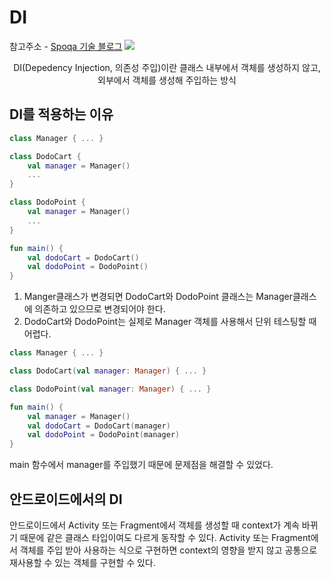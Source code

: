 # DI
참고주소 - [Spoqa 기술 블로그](https://spoqa.github.io/2020/11/02/android-dependency-injection-with-koin.html)
<img src = "https://spoqa.github.io/images/2020-11-02/dependency_injection.png">
<p align="center">DI(Depedency Injection, 의존성 주입)이란 클래스 내부에서 객체를 생성하지 않고, 외부에서 객체를 생성해 주입하는 방식</p>

## DI를 적용하는 이유

```kotlin
class Manager { ... }

class DodoCart {
    val manager = Manager()
    ...
}

class DodoPoint {
    val manager = Manager()
    ...
}

fun main() {
    val dodoCart = DodoCart()
    val dodoPoint = DodoPoint()
}
```
1. Manger클래스가 변경되면 DodoCart와 DodoPoint 클래스는 Manager클래스에 의존하고 있으므로 변경되어야 한다.
2. DodoCart와 DodoPoint는 실제로 Manager 객체를 사용해서 단위 테스팅할 때 어렵다.

```kotlin
class Manager { ... }

class DodoCart(val manager: Manager) { ... }

class DodoPoint(val manager: Manager) { ... }

fun main() {
    val manager = Manager()
    val dodoCart = DodoCart(manager)
    val dodoPoint = DodoPoint(manager)
}
```
main 함수에서 manager를 주입했기 때문에 문제점을 해결할 수 있었다.

## 안드로이드에서의 DI
 안드로이드에서 Activity 또는 Fragment에서 객체를 생성할 때 context가 계속 바뀌기 때문에 같은 클래스 타입이여도 다르게 동작할 수 있다.
 Activity 또는 Fragment에서 객체를 주입 받아 사용하는 식으로 구현하면 context의 영향을 받지 않고 공통으로 재사용할 수 있는 객체를 구현할 수 있다.
 
